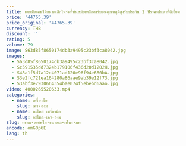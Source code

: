```yaml
---
title: เตาเม็ดเศษไม้ขนาดเล็กในร่มที่ทันสมัยเหล็กคาร์บอนอุณหภูมิสูงรับประกัน 2 ปีราคาต่ําเตาที่ดีเยี่ยม
price: '44765.39'
price_original: '44765.39'
currency: THB
discount: ''
rating: 5
volume: 79
image: S63d85f8650174db3a9495c23bf3ca8042.jpg
images:
  - S63d85f8650174db3a9495c23bf3ca8042.jpg
  - Sc591535dd7324b179106f436d20d1202H.jpg
  - S48a1f5d7a12e4071ad120e96f94e680bA.jpg
  - S3e2fc721ea164280a86aae9ab39e12f73.jpg
  - S3abf3e7930664354bae074f5ebebd6aao.jpg
video: 4000265520633.mp4
categories:
  - name: เครื่องมือ
    slug: เคร-องม
  - name: อะไหล่ เครื่องมือ
    slug: อะไหล-เคร-องม
slug: เตาเม-ดเศษไม-ขนาดเล-กในร-มท
encode: omG0p6E
lang: th
---
```

  